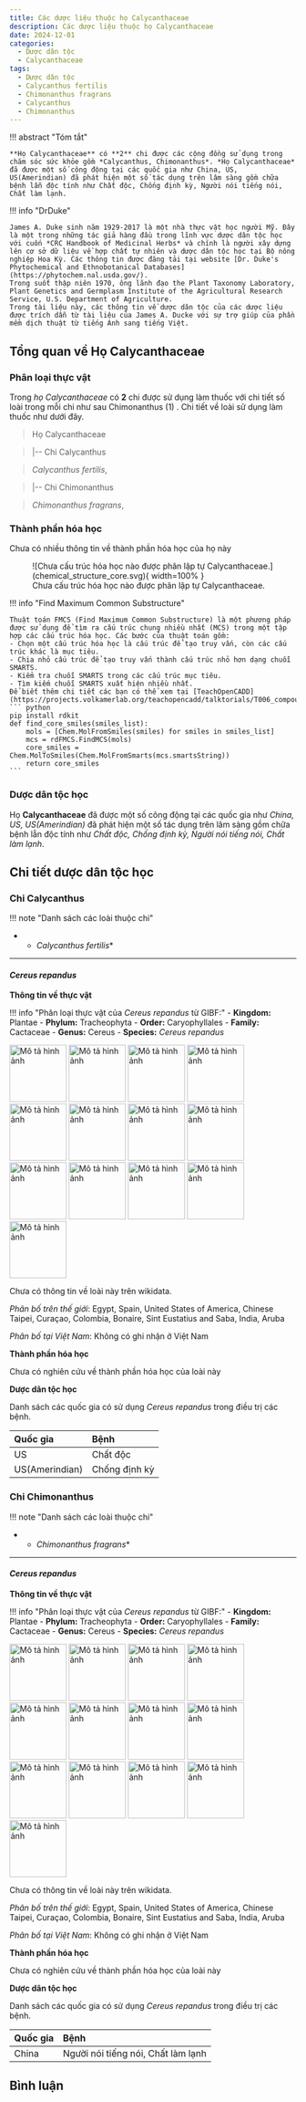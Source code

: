 ```yaml
---
title: Các dược liệu thuộc họ Calycanthaceae
description: Các dược liệu thuộc họ Calycanthaceae
date: 2024-12-01
categories:
  - Dược dân tộc
  - Calycanthaceae
tags:
  - Dược dân tộc
  - Calycanthus fertilis
  - Chimonanthus fragrans
  - Calycanthus
  - Chimonanthus
---
```

!!! abstract "Tóm tắt"

    **Họ Calycanthaceae** có **2** chi được các cộng đồng sử dụng trong chăm sóc sức khỏe gồm *Calycanthus, Chimonanthus*. *Họ Calycanthaceae* đã được một số công động tại các quốc gia như China, US, US(Amerindian) đã phát hiện một số tác dụng trên lâm sàng gồm chữa bệnh lẫn độc tính như Chất độc, Chống định kỳ, Người nói tiếng nói, Chất làm lạnh.

!!! info "DrDuke"

    James A. Duke sinh năm 1929-2017 là một nhà thực vật học người Mỹ. Đây là một trong những tác giả hàng đầu trong lĩnh vực dược dân tộc học với cuốn *CRC Handbook of Medicinal Herbs* và chính là người xây dựng lên cơ sở dữ liệu về hợp chất tự nhiên và dược dân tộc học tại Bộ nông nghiệp Hoa Kỳ. Các thông tin được đăng tải tại website [Dr. Duke's Phytochemical and Ethnobotanical Databases](https://phytochem.nal.usda.gov/). 
    Trong suốt thập niên 1970, ông lãnh đạo the Plant Taxonomy Laboratory, Plant Genetics and Germplasm Institute of the Agricultural Research Service, U.S. Department of Agriculture.
    Trong tài liệu này, các thông tin về dược dân tộc của các dược liệu được trích dẫn từ tài liệu của James A. Ducke với sự trợ giúp của phần mềm dịch thuật từ tiếng Anh sang tiếng Việt.
   
## Tổng quan về Họ Calycanthaceae
### Phân loại thực vật
Trong *họ Calycanthaceae* có **2** chi được sử dụng làm thuốc với chi tiết số loài trong mỗi chi như sau Chimonanthus (1) . Chi tiết về loài sử dụng làm thuốc như dưới đây.  

>Họ Calycanthaceae


>|-- Chi Calycanthus

>*Calycanthus fertilis*,

>|-- Chi Chimonanthus

>*Chimonanthus fragrans*,

### Thành phần hóa học 

Chưa có nhiều thông tin về thành phần hóa học của họ này

<figure markdown="span">
    ![Chưa cấu trúc hóa học nào được phân lập tự Calycanthaceae.](chemical_structure_core.svg){ width=100% }
    <figcaption>Chưa cấu trúc hóa học nào được phân lập tự Calycanthaceae.</figcaption>
</figure>


!!! info  "Find Maximum Common Substructure"
    
    Thuật toán FMCS (Find Maximum Common Substructure) là một phương pháp được sử dụng để tìm ra cấu trúc chung nhiều nhất (MCS) trong một tập hợp các cấu trúc hóa học. Các bước của thuật toán gồm:
    - Chọn một cấu trúc hóa học là cấu trúc để tạo truy vấn, còn các cấu trúc khác là mục tiêu.
    - Chia nhỏ cấu trúc để tạo truy vấn thành cấu trúc nhỏ hơn dạng chuỗi SMARTS.
    - Kiểm tra chuỗi SMARTS trong các cấu trúc mục tiêu.
    - Tìm kiếm chuỗi SMARTS xuất hiện nhiều nhất.
    Để biết thêm chi tiết các bạn có thể xem tại [TeachOpenCADD](https://projects.volkamerlab.org/teachopencadd/talktorials/T006_compound_maximum_common_substructures.html)
    ``` python
    pip install rdkit
    def find_core_smiles(smiles_list):
        mols = [Chem.MolFromSmiles(smiles) for smiles in smiles_list]
        mcs = rdFMCS.FindMCS(mols)
        core_smiles = Chem.MolToSmiles(Chem.MolFromSmarts(mcs.smartsString))
        return core_smiles
    ```

### Dược dân tộc học

Họ **Calycanthaceae** đã được một số công động tại các quốc gia như *China, US, US(Amerindian)* đã phát hiện một số tác dụng trên lâm sàng gồm chữa bệnh lẫn độc tính như *Chất độc, Chống định kỳ, Người nói tiếng nói, Chất làm lạnh*.

## Chi tiết dược dân tộc học


### Chi Calycanthus

!!! note "Danh sách các loài thuộc chi"
    
*	 - *Calycanthus fertilis**

---      
#### *Cereus repandus*
**Thông tin về thực vật**

!!! info "Phân loại thực vật của *Cereus repandus* từ GIBF:"
    - **Kingdom:** Plantae
    - **Phylum:** Tracheophyta
    - **Order:** Caryophyllales
    - **Family:** Cactaceae
    - **Genus:** Cereus
    - **Species:** *Cereus repandus*

<img src="https://inaturalist-open-data.s3.amazonaws.com/photos/346708409/original.jpeg" alt="Mô tả hình ảnh" width="100" height="100">
<img src="https://inaturalist-open-data.s3.amazonaws.com/photos/346708414/original.jpeg" alt="Mô tả hình ảnh" width="100" height="100">
<img src="https://inaturalist-open-data.s3.amazonaws.com/photos/346708413/original.jpeg" alt="Mô tả hình ảnh" width="100" height="100">
<img src="https://inaturalist-open-data.s3.amazonaws.com/photos/346708428/original.jpeg" alt="Mô tả hình ảnh" width="100" height="100">
<img src="https://inaturalist-open-data.s3.amazonaws.com/photos/346708425/original.jpeg" alt="Mô tả hình ảnh" width="100" height="100">
<img src="https://inaturalist-open-data.s3.amazonaws.com/photos/346708426/original.jpeg" alt="Mô tả hình ảnh" width="100" height="100">
<img src="https://inaturalist-open-data.s3.amazonaws.com/photos/346708573/original.jpeg" alt="Mô tả hình ảnh" width="100" height="100">
<img src="https://inaturalist-open-data.s3.amazonaws.com/photos/346708565/original.jpeg" alt="Mô tả hình ảnh" width="100" height="100">
<img src="https://inaturalist-open-data.s3.amazonaws.com/photos/346708580/original.jpeg" alt="Mô tả hình ảnh" width="100" height="100">
<img src="https://inaturalist-open-data.s3.amazonaws.com/photos/346708576/original.jpeg" alt="Mô tả hình ảnh" width="100" height="100">
<img src="https://inaturalist-open-data.s3.amazonaws.com/photos/347309393/original.jpg" alt="Mô tả hình ảnh" width="100" height="100">
<img src="https://inaturalist-open-data.s3.amazonaws.com/photos/348386804/original.jpg" alt="Mô tả hình ảnh" width="100" height="100">
<img src="https://inaturalist-open-data.s3.amazonaws.com/photos/352087801/original.jpeg" alt="Mô tả hình ảnh" width="100" height="100"> 

Chưa có thông tin về loài này trên wikidata.

*Phân bố trên thế giới*: Egypt, Spain, United States of America, Chinese Taipei, Curaçao, Colombia, Bonaire, Sint Eustatius and Saba, India, Aruba

*Phân bố tại Việt Nam*: Không có ghi nhận ở Việt Nam

**Thành phần hóa học**
        

Chưa có nghiên cứu về thành phần hóa học của loài này


**Dược dân tộc học**

Danh sách các quốc gia có sử dụng *Cereus repandus* trong điều trị các bệnh. 

| Quốc gia       | Bệnh          |
|:---------------|:--------------|
| US             | Chất độc      |
| US(Amerindian) | Chống định kỳ |




### Chi Chimonanthus

!!! note "Danh sách các loài thuộc chi"
    
*	 - *Chimonanthus fragrans**

---      
#### *Cereus repandus*
**Thông tin về thực vật**

!!! info "Phân loại thực vật của *Cereus repandus* từ GIBF:"
    - **Kingdom:** Plantae
    - **Phylum:** Tracheophyta
    - **Order:** Caryophyllales
    - **Family:** Cactaceae
    - **Genus:** Cereus
    - **Species:** *Cereus repandus*

<img src="https://inaturalist-open-data.s3.amazonaws.com/photos/346708409/original.jpeg" alt="Mô tả hình ảnh" width="100" height="100">
<img src="https://inaturalist-open-data.s3.amazonaws.com/photos/346708414/original.jpeg" alt="Mô tả hình ảnh" width="100" height="100">
<img src="https://inaturalist-open-data.s3.amazonaws.com/photos/346708413/original.jpeg" alt="Mô tả hình ảnh" width="100" height="100">
<img src="https://inaturalist-open-data.s3.amazonaws.com/photos/346708428/original.jpeg" alt="Mô tả hình ảnh" width="100" height="100">
<img src="https://inaturalist-open-data.s3.amazonaws.com/photos/346708425/original.jpeg" alt="Mô tả hình ảnh" width="100" height="100">
<img src="https://inaturalist-open-data.s3.amazonaws.com/photos/346708426/original.jpeg" alt="Mô tả hình ảnh" width="100" height="100">
<img src="https://inaturalist-open-data.s3.amazonaws.com/photos/346708573/original.jpeg" alt="Mô tả hình ảnh" width="100" height="100">
<img src="https://inaturalist-open-data.s3.amazonaws.com/photos/346708565/original.jpeg" alt="Mô tả hình ảnh" width="100" height="100">
<img src="https://inaturalist-open-data.s3.amazonaws.com/photos/346708580/original.jpeg" alt="Mô tả hình ảnh" width="100" height="100">
<img src="https://inaturalist-open-data.s3.amazonaws.com/photos/346708576/original.jpeg" alt="Mô tả hình ảnh" width="100" height="100">
<img src="https://inaturalist-open-data.s3.amazonaws.com/photos/347309393/original.jpg" alt="Mô tả hình ảnh" width="100" height="100">
<img src="https://inaturalist-open-data.s3.amazonaws.com/photos/348386804/original.jpg" alt="Mô tả hình ảnh" width="100" height="100">
<img src="https://inaturalist-open-data.s3.amazonaws.com/photos/352087801/original.jpeg" alt="Mô tả hình ảnh" width="100" height="100"> 

Chưa có thông tin về loài này trên wikidata.

*Phân bố trên thế giới*: Egypt, Spain, United States of America, Chinese Taipei, Curaçao, Colombia, Bonaire, Sint Eustatius and Saba, India, Aruba

*Phân bố tại Việt Nam*: Không có ghi nhận ở Việt Nam

**Thành phần hóa học**
        

Chưa có nghiên cứu về thành phần hóa học của loài này


**Dược dân tộc học**

Danh sách các quốc gia có sử dụng *Cereus repandus* trong điều trị các bệnh. 

| Quốc gia   | Bệnh                               |
|:-----------|:-----------------------------------|
| China      | Người nói tiếng nói, Chất làm lạnh |





## Bình luận

<div id="giscus-container"></div>
<script src="https://giscus.app/client.js"
        data-repo="hoangson0787/CSDL-duoc-lieu"
        data-repo-id="R_kgDONbMRNA"
        data-category="Duoc lieu"
        data-category-id="DIC_kwDONbMRNM4ClklR"
        data-mapping="pathname"
        data-strict="0"
        data-reactions-enabled="1"
        data-emit-metadata="1"
        data-input-position="bottom"
        data-theme="light"
        data-lang="en"
        crossorigin="anonymous"
        async>
</script>

